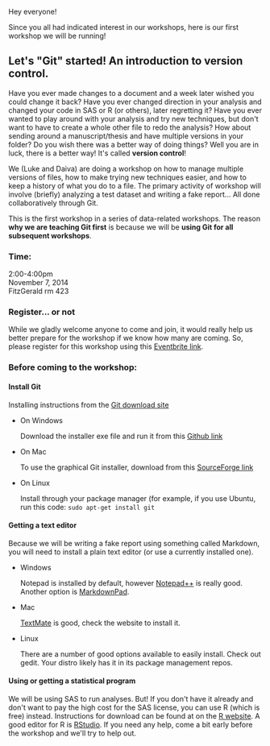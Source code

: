 Hey everyone!

Since you all had indicated interest in our workshops, here is our first workshop we will be running!

## Let's "Git" started! An introduction to version control. ##

Have you ever made changes to a document and a week later wished you could change it back? Have you ever changed direction in your analysis and changed your code in SAS or R (or others), later regretting it?  Have you ever wanted to play around with your analysis and try new techniques, but don't want to have to create a whole other file to redo the analysis? How about sending around a manuscript/thesis and have multiple versions in your folder? Do you wish there was a better way of doing things? Well you are in luck, there is a better way! It's called **version control**!

We (Luke and Daiva) are doing a workshop on how to manage multiple versions of files, how to make trying new techniques easier, and how to keep a history of what you do to a file. The primary activity of workshop will involve (briefly) analyzing a test dataset and writing a fake report... All done collaboratively through Git.

This is the first workshop in a series of data-related workshops.  The reason **why we are teaching Git first** is because we will be **using Git for all subsequent workshops**.

### Time: ###

2:00-4:00pm  
November 7, 2014  
FitzGerald rm 423

### Register... or not ###

While we gladly welcome anyone to come and join, it would really help us better prepare for the workshop if we know how many are coming. So, please register for this workshop using this [Eventbrite link]().

### Before coming to the workshop: ###

#### Install Git ####

Installing instructions from the [Git download site](http://git-scm.com/book/en/Getting-Started-Installing-Git)

* On Windows

    Download the installer exe file and run it from this [Github link](http://msysgit.github.io)

* On Mac

    To use the graphical Git installer, download from this [SourceForge link](http://sourceforge.net/projects/git-osx-installer/)

* On Linux

    Install through your package manager (for example, if you use Ubuntu, run this code: ``sudo apt-get install git``

#### Getting a text editor ####

Because we will be writing a fake report using something called Markdown, you will need to install a plain text editor (or use a currently installed one).

* Windows

    Notepad is installed by default, however [Notepad++](http://notepad-plus-plus.org/download/v6.6.9.html) is really good.  Another option is [MarkdownPad](http://markdownpad.com/).

* Mac

    [TextMate](http://macromates.com/download) is good, check the website to install it.

* Linux

    There are a number of good options available to easily install. Check out gedit. Your distro likely has it in its package management repos.

#### Using or getting a statistical program ####

We will be using SAS to run analyses.  But! If you don't have it already and don't want to pay the high cost for the SAS license, you can use R (which is free) instead.  Instructions for download can be found at on the [R website](http://cran.utstat.utoronto.ca/).  A good editor for R is [RStudio](http://www.rstudio.com/products/rstudio/#Desk).  If you need any help, come a bit early before the workshop and we'll try to help out.
